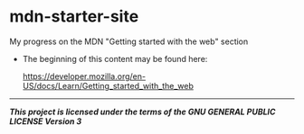 # mdn-starter-site

My progress on the MDN "Getting started with the web" section

- The beginning of this content may be found here:

  https://developer.mozilla.org/en-US/docs/Learn/Getting_started_with_the_web

---

***This project is licensed under the terms of the GNU GENERAL PUBLIC LICENSE
     Version 3***
